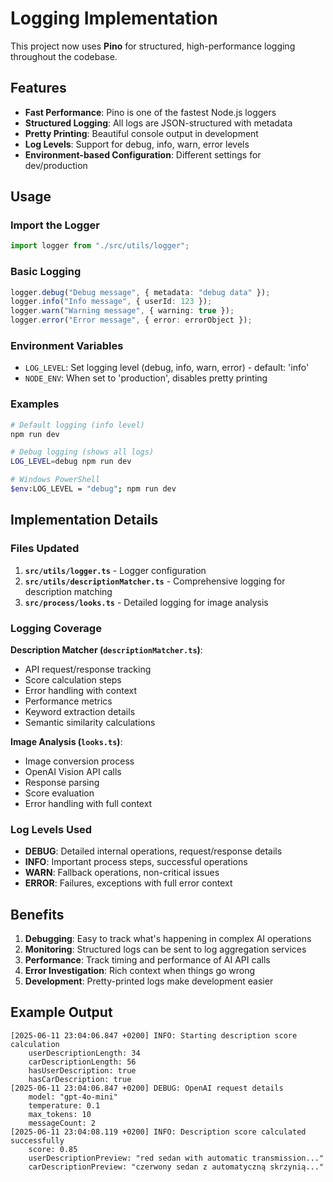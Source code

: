 # Logging Implementation

This project now uses **Pino** for structured, high-performance logging throughout the codebase.

## Features

- **Fast Performance**: Pino is one of the fastest Node.js loggers
- **Structured Logging**: All logs are JSON-structured with metadata
- **Pretty Printing**: Beautiful console output in development
- **Log Levels**: Support for debug, info, warn, error levels
- **Environment-based Configuration**: Different settings for dev/production

## Usage

### Import the Logger

```typescript
import logger from "./src/utils/logger";
```

### Basic Logging

```typescript
logger.debug("Debug message", { metadata: "debug data" });
logger.info("Info message", { userId: 123 });
logger.warn("Warning message", { warning: true });
logger.error("Error message", { error: errorObject });
```

### Environment Variables

- `LOG_LEVEL`: Set logging level (debug, info, warn, error) - default: 'info'
- `NODE_ENV`: When set to 'production', disables pretty printing

### Examples

```bash
# Default logging (info level)
npm run dev

# Debug logging (shows all logs)
LOG_LEVEL=debug npm run dev

# Windows PowerShell
$env:LOG_LEVEL = "debug"; npm run dev
```

## Implementation Details

### Files Updated

1. **`src/utils/logger.ts`** - Logger configuration
2. **`src/utils/descriptionMatcher.ts`** - Comprehensive logging for description matching
3. **`src/process/looks.ts`** - Detailed logging for image analysis

### Logging Coverage

**Description Matcher (`descriptionMatcher.ts`)**:

- API request/response tracking
- Score calculation steps
- Error handling with context
- Performance metrics
- Keyword extraction details
- Semantic similarity calculations

**Image Analysis (`looks.ts`)**:

- Image conversion process
- OpenAI Vision API calls
- Response parsing
- Score evaluation
- Error handling with full context

### Log Levels Used

- **DEBUG**: Detailed internal operations, request/response details
- **INFO**: Important process steps, successful operations
- **WARN**: Fallback operations, non-critical issues
- **ERROR**: Failures, exceptions with full error context

## Benefits

1. **Debugging**: Easy to track what's happening in complex AI operations
2. **Monitoring**: Structured logs can be sent to log aggregation services
3. **Performance**: Track timing and performance of AI API calls
4. **Error Investigation**: Rich context when things go wrong
5. **Development**: Pretty-printed logs make development easier

## Example Output

```
[2025-06-11 23:04:06.847 +0200] INFO: Starting description score calculation
    userDescriptionLength: 34
    carDescriptionLength: 56
    hasUserDescription: true
    hasCarDescription: true
[2025-06-11 23:04:06.847 +0200] DEBUG: OpenAI request details
    model: "gpt-4o-mini"
    temperature: 0.1
    max_tokens: 10
    messageCount: 2
[2025-06-11 23:04:08.119 +0200] INFO: Description score calculated successfully
    score: 0.85
    userDescriptionPreview: "red sedan with automatic transmission..."
    carDescriptionPreview: "czerwony sedan z automatyczną skrzynią..."
```
